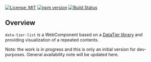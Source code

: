 [![License: MIT](https://img.shields.io/badge/License-MIT-yellow.svg)](https://opensource.org/licenses/MIT)
[![npm version](https://badge.fury.io/js/data-tier-list.svg)](https://badge.fury.io/js/data-tier-list)
[![Build Status](https://travis-ci.org/gullerya/data-tier-list.svg?branch=master)](https://travis-ci.org/gullerya/data-tier-list)

## Overview

`data-tier-list` is a WebComponent based on a [DataTier library](https://github.com/gullerya/data-tier) and providing visualization of a repeated contents.

Note: the work is in progress and this is only an initial version for dev-purposes.
General availability note will be updated here.